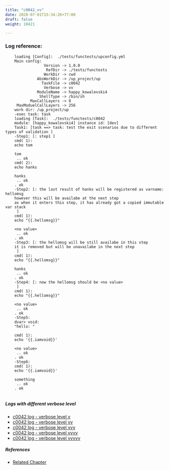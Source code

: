 ```yaml
---
title: "c0042_vv"
date: 2020-07-01T15:34:26+77:00
draft: false
weight: 10421

---
```


### Log reference: <no value>

```
    loading [Config]:  ./tests/functests/upconfig.yml
    Main config:
                 Version -> 1.0.0
                  RefDir -> ./tests/functests
                 WorkDir -> cwd
              AbsWorkDir -> /up_project/up
                TaskFile -> c0042
                 Verbose -> vv
              ModuleName -> happy_kowalevski4
               ShellType -> /bin/sh
           MaxCallLayers -> 8
     MaxModuelCallLayers -> 256
    work dir: /up_project/up
    -exec task: task
    loading [Task]:  ./tests/functests/c0042
    module: [happy_kowalevski4] instance id: [dev]
    Task1: [task ==> task: test the exit scenarios due to different types of validation ]
    -Step1: [: step1 ]
    cmd( 1):
    echo tom
    
    tom
     .. ok
    cmd( 2):
    echo hanks
    
    hanks
     .. ok
    . ok
    -Step2: [: the last result of hanks will be registered as varname: hellomsg
    however this will be availabe at the next step
    as when it enters this step, it has already got a copied immutable var stack
     ]
    cmd( 1):
    echo "{{.hellomsg}}"
    
    <no value>
     .. ok
    . ok
    -Step3: [: the hellomsg will be still availabe in this step
    it is removed but will be unavailabe in the next step
     ]
    cmd( 1):
    echo "{{.hellomsg}}"
    
    hanks
     .. ok
    . ok
    -Step4: [: now the hellomsg should be <no value>
     ]
    cmd( 1):
    echo "{{.hellomsg}}"
    
    <no value>
     .. ok
    . ok
    -Step5:
    dvar> void:
    "hello: "
    
    cmd( 1):
    echo '{{.iamvoid}}'
    
    <no value>
     .. ok
    . ok
    -Step6:
    cmd( 1):
    echo '{{.iamvoid}}'
    
    something
     .. ok
    . ok
    
```

##### Logs with different verbose level
* [c0042 log - verbose level v](../../logs/c0042_v)
* [c0042 log - verbose level vv](../../logs/c0042_vv)
* [c0042 log - verbose level vvv](../../logs/c0042_vvv)
* [c0042 log - verbose level vvvv](../../logs/c0042_vvvv)
* [c0042 log - verbose level vvvvv](../../logs/c0042_vvvvv)

##### References
* [Related Chapter](../../template/c0042)
